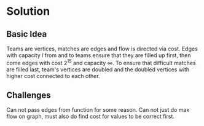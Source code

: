 # Solution

## Basic Idea

Teams are vertices, matches are edges and flow is directed via cost. Edges with capacity $l$ from and to teams ensure that they are filled up first, then come edges with cost $2^15$ and capacity $\infty$. To ensure that difficult matches are filled last, team's vertices are doubled and the doubled vertices with higher cost connected to each other.

## Challenges

Can not pass edges from function for some reason. Can not just do max flow on graph, must also do find cost for values to be correct first.
